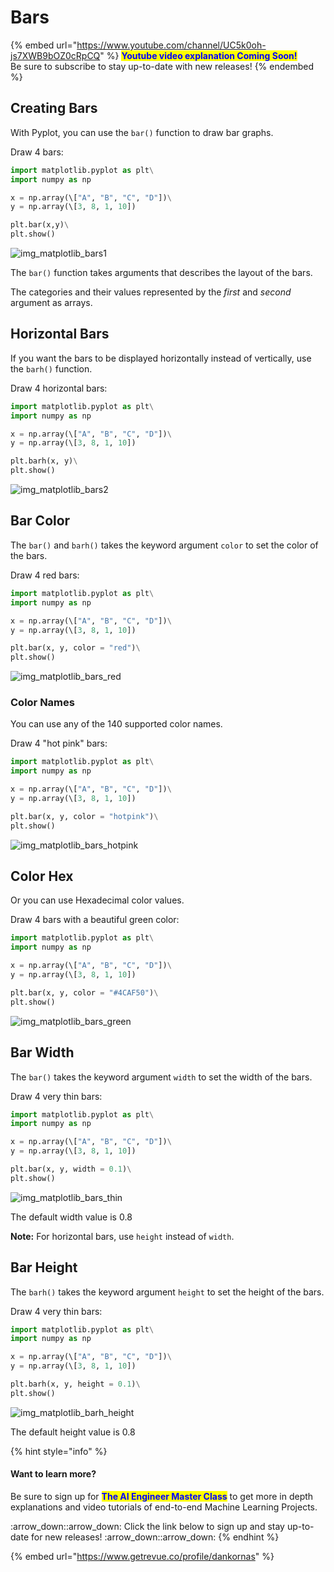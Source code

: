 # Bars

{% embed url="https://www.youtube.com/channel/UC5k0oh-js7XWB9bOZ0cRpCQ" %}
<mark style="color:blue;">**Youtube video explanation Coming Soon!**</mark>\
Be sure to subscribe to stay up-to-date with new releases!
{% endembed %}

## Creating Bars

With Pyplot, you can use the `bar()` function to draw bar graphs.

Draw 4 bars:

```python
import matplotlib.pyplot as plt\
import numpy as np

x = np.array(\["A", "B", "C", "D"])\
y = np.array(\[3, 8, 1, 10])

plt.bar(x,y)\
plt.show()
```

![img\_matplotlib\_bars1](https://user-images.githubusercontent.com/86244964/197151345-0f2afe65-264f-4259-88fc-4ef3978f1798.png)

The `bar()` function takes arguments that describes the layout of the bars.

The categories and their values represented by the _first_ and _second_ argument as arrays.

## Horizontal Bars

If you want the bars to be displayed horizontally instead of vertically, use the `barh()` function.

Draw 4 horizontal bars:

```python
import matplotlib.pyplot as plt\
import numpy as np

x = np.array(\["A", "B", "C", "D"])\
y = np.array(\[3, 8, 1, 10])

plt.barh(x, y)\
plt.show()
```

![img\_matplotlib\_bars2](https://user-images.githubusercontent.com/86244964/197151470-9b49c945-b74c-4b3f-aaef-c68482888c13.png)

## Bar Color

The `bar()` and `barh()` takes the keyword argument `color` to set the color of the bars.

Draw 4 red bars:

```python
import matplotlib.pyplot as plt\
import numpy as np

x = np.array(\["A", "B", "C", "D"])\
y = np.array(\[3, 8, 1, 10])

plt.bar(x, y, color = "red")\
plt.show()
```

![img\_matplotlib\_bars\_red](https://user-images.githubusercontent.com/86244964/197151557-bc9274a0-9033-4931-aad5-e36acb335e30.png)

### Color Names

You can use any of the 140 supported color names.

Draw 4 "hot pink" bars:

```python
import matplotlib.pyplot as plt\
import numpy as np

x = np.array(\["A", "B", "C", "D"])\
y = np.array(\[3, 8, 1, 10])

plt.bar(x, y, color = "hotpink")\
plt.show()
```

![img\_matplotlib\_bars\_hotpink](https://user-images.githubusercontent.com/86244964/197151630-934bb7e8-aabf-4844-b58c-070899e40c5d.png)

## Color Hex

Or you can use Hexadecimal color values.

Draw 4 bars with a beautiful green color:

```python
import matplotlib.pyplot as plt\
import numpy as np

x = np.array(\["A", "B", "C", "D"])\
y = np.array(\[3, 8, 1, 10])

plt.bar(x, y, color = "#4CAF50")\
plt.show()
```

![img\_matplotlib\_bars\_green](https://user-images.githubusercontent.com/86244964/197151797-37449c75-60b9-4987-8c08-04cf93083022.png)

## Bar Width

The `bar()` takes the keyword argument `width` to set the width of the bars.

Draw 4 very thin bars:

```python
import matplotlib.pyplot as plt\
import numpy as np

x = np.array(\["A", "B", "C", "D"])\
y = np.array(\[3, 8, 1, 10])

plt.bar(x, y, width = 0.1)\
plt.show()
```

![img\_matplotlib\_bars\_thin](https://user-images.githubusercontent.com/86244964/197151919-baa54e88-aadb-449d-95d4-ab44014c7a5a.png)

The default width value is 0.8

**Note:** For horizontal bars, use `height` instead of `width`.

## Bar Height

The `barh()` takes the keyword argument `height` to set the height of the bars.

Draw 4 very thin bars:

```python
import matplotlib.pyplot as plt\
import numpy as np

x = np.array(\["A", "B", "C", "D"])\
y = np.array(\[3, 8, 1, 10])

plt.barh(x, y, height = 0.1)\
plt.show()
```

![img\_matplotlib\_barh\_height](https://user-images.githubusercontent.com/86244964/197151997-c3b180a8-d383-44bc-96b1-fd76b8947271.png)

The default height value is 0.8

{% hint style="info" %}
#### Want to learn more?

Be sure to sign up for <mark style="color:blue;">**The AI Engineer Master Class**</mark> to get more in depth explanations and video tutorials of end-to-end Machine Learning Projects.

:arrow\_down::arrow\_down: Click the link below to sign up and stay up-to-date for new releases! :arrow\_down::arrow\_down:
{% endhint %}

{% embed url="https://www.getrevue.co/profile/dankornas" %}
